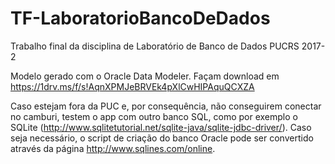 # TF-LaboratorioBancoDeDados
Trabalho final da disciplina de Laboratório de Banco de Dados PUCRS 2017-2

Modelo gerado com o Oracle Data Modeler.
Façam download em https://1drv.ms/f/s!AqnXPMJeBRVEk4pXlCwHIPAquQCXZA

Caso estejam fora da PUC e, por consequência, não conseguirem conectar no camburi, testem o app com outro banco SQL, como por exemplo o SQLite (http://www.sqlitetutorial.net/sqlite-java/sqlite-jdbc-driver/). Caso seja necessário, o script de criação do banco Oracle pode ser convertido através da página http://www.sqlines.com/online.
